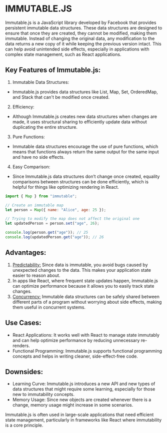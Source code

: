# IMMUTABLE.JS

Immutable.js is a JavaScript library developed by Facebook that provides persistent immutable data structures. These data structures are designed to ensure that once they are created, they cannot be modified, making them immutable. Instead of changing the original data, any modification to the data returns a new copy of it while keeping the previous version intact. This can help avoid unintended side effects, especially in applications with complex state management, such as React applications.

## Key Features of Immutable.js:

1. Immutable Data Structures:

- Immutable.js provides data structures like List, Map, Set, OrderedMap, and Stack that can't be modified once created.

2. Efficiency:

- Although Immutable.js creates new data structures when changes are made, it uses structural sharing to efficiently update data without duplicating the entire structure.

3. Pure Functions:

- Immutable data structures encourage the use of pure functions, which means that functions always return the same output for the same input and have no side effects.

4. Easy Comparison:

- Since Immutable.js data structures don’t change once created, equality comparisons between structures can be done efficiently, which is helpful for things like optimizing rendering in React.

```js
import { Map } from "immutable";

// Create an immutable map
let person = Map({ name: "Alice", age: 25 });

// Trying to modify the map does not affect the original one
let updatedPerson = person.set("age", 26);

console.log(person.get("age")); // 25
console.log(updatedPerson.get("age")); // 26
```

## Advantages:

1. <Predictability:> Since data is immutable, you avoid bugs caused by unexpected changes to the data. This makes your application state easier to reason about.
2. <Performance Optimization:> In apps like React, where frequent state updates happen, Immutable.js can optimize performance because it allows you to easily track state changes.
3. <Concurrency:> Immutable data structures can be safely shared between different parts of a program without worrying about side effects, making them useful in concurrent systems.

## Use Cases:

- React Applications: It works well with React to manage state immutably and can help optimize performance by reducing unnecessary re-renders.
- Functional Programming: Immutable.js supports functional programming concepts and helps in writing cleaner, side-effect-free code.

## Downsides:

- Learning Curve: Immutable.js introduces a new API and new types of data structures that might require some learning, especially for those new to immutability concepts.
- Memory Usage: Since new objects are created whenever there is a change, memory usage might increase in some scenarios.

Immutable.js is often used in large-scale applications that need efficient state management, particularly in frameworks like React where immutability is a core principle.
